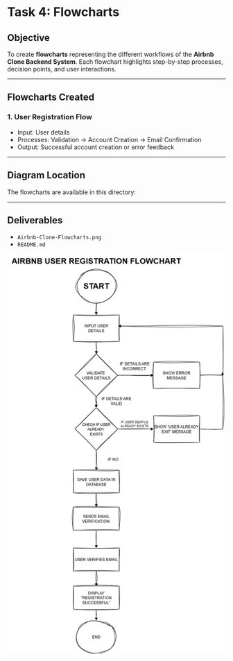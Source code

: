 
# Task 4: Flowcharts

## Objective
To create **flowcharts** representing the different workflows of the **Airbnb Clone Backend System**. Each flowchart highlights step-by-step processes, decision points, and user interactions.

---

## Flowcharts Created
### 1. **User Registration Flow**
- Input: User details
- Processes: Validation → Account Creation → Email Confirmation
- Output: Successful account creation or error feedback


---

## Diagram Location
The flowcharts are available in this directory:

---

## Deliverables
- `Airbnb-Clone-Flowcharts.png`
- `README.md`

![Features](./data-flow-diagram.png)

